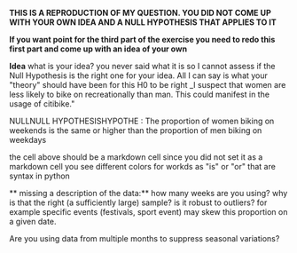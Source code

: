 **THIS IS A REPRODUCTION OF MY QUESTION. YOU DID NOT COME UP WITH YOUR OWN IDEA AND A NULL HYPOTHESIS THAT APPLIES TO IT** 

**If you want point for the third part of the exercise you need to redo this first part and come up with an idea of your own**


**Idea** what is your idea? you never said what it is so I cannot assess if the Null Hypothesis is the right one for your idea. All I can say is what your "theory" should have been for this H0 to be right
_I suspect that women are less likely to bike on recreationally than man. This could manifest in the usage of citibike."



NULLNULL  HYPOTHESISHYPOTHE :
The proportion of women biking on weekends is the same or higher than the proportion of men biking on weekdays

the cell above should be a markdown cell since you did not set it as a markdown cell you see different colors for workds as "is" or "or" that are syntax in python


** missing a description of the data:** 
how many weeks are you using? why is that the right (a sufficiently large) sample? is it robust to outliers? for example specific events (festivals, sport event) may skew this proportion on a given date. 

Are you using data from multiple months to suppress seasonal variations?



